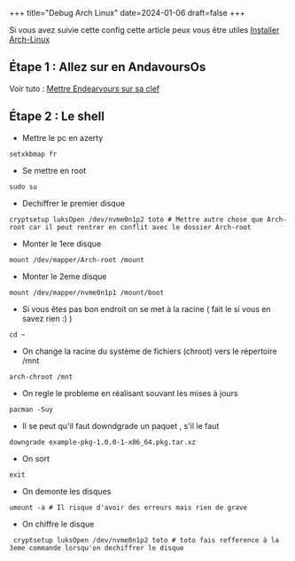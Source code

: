 +++
title="Debug Arch Linux"
date=2024-01-06
draft=false
+++

Si vous avez suivie cette config cette article peux vous être utiles [Installer Arch-Linux](/tutoriels/installation-archlinux/)

## Étape 1 : Allez sur en AndavoursOs

Voir tuto : [Mettre Endearvours sur sa clef](/tutoriels/endearvours/) 

## Étape 2 : Le shell

- Mettre le pc en azerty

```shell
setxkbmap fr
```

- Se mettre en root

```shell
sudo su
```

- Dechiffrer le premier disque

```shell
cryptsetup luksOpen /dev/nvme0n1p2 toto # Mettre autre chose que Arch-root car il peut rentrer en conflit avec le dossier Arch-root 
```

- Monter le 1ere disque 

```shell
mount /dev/mapper/Arch-root /mount
```

- Monter le 2eme disque 

```shell
mount /dev/mapper/nvme0n1p1 /mount/boot
```

- Si vous êtes pas bon endroit on se met à la racine ( fait le si vous en savez rien :) )

```shell
cd ~
```

- On change la racine du système de fichiers (chroot) vers le répertoire /mnt

```shell
arch-chroot /mnt
```

- On regle le probleme en réalisant souvant les mises à jours 

```shell
pacman -Suy
```

- Il se peut qu'il faut downdgrade un paquet , s'il le faut

```shell
downgrade example-pkg-1.0.0-1-x86_64.pkg.tar.xz
```

- On sort 

```shell
exit
```
- On demonte les disques  

```shell
umount -a # Il risque d'avoir des erreurs mais rien de grave
```

- On chiffre le disque 

```shell
 cryptsetup luksOpen /dev/nvme0n1p2 toto # toto fais refference à la 3eme commande lorsqu'on dechiffrer le disque
```









